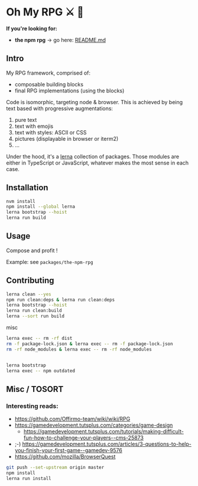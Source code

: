 # Oh My RPG ⚔ 👑

**If you're looking for:**
- **the npm rpg** → go here: [README.md](packages/the-npm-rpg/README.md)



## Intro

My RPG framework, comprised of:
* composable building blocks
* final RPG implementations (using the blocks)

Code is isomorphic, targeting node & browser. This is achieved by being text based with progressive augmentations:
1. pure text
1. text with emojis
1. text with styles: ASCII or CSS
1. pictures (displayable in browser or iterm2)
1. ...

Under the hood, it's a [lerna](https://lernajs.io/) collection of packages.
Those modules are either in TypeScript or JavaScript, whatever makes the most sense in each case.



## Installation
```bash
nvm install
npm install --global lerna
lerna bootstrap --hoist
lerna run build
```


## Usage
Compose and profit !

Example: see `packages/the-npm-rpg`


## Contributing
```bash
lerna clean --yes
npm run clean:deps & lerna run clean:deps
lerna bootstrap --hoist
lerna run clean:build
lerna --sort run build
```

misc
```bash
lerna exec -- rm -rf dist
rm -f package-lock.json & lerna exec -- rm -f package-lock.json
rm -rf node_modules & lerna exec -- rm -rf node_modules


lerna bootstrap
lerna exec -- npm outdated
```


## Misc / TOSORT

### Interesting reads:
* https://github.com/Offirmo-team/wiki/wiki/RPG
* https://gamedevelopment.tutsplus.com/categories/game-design
  * https://gamedevelopment.tutsplus.com/tutorials/making-difficult-fun-how-to-challenge-your-players--cms-25873
* ;-) https://gamedevelopment.tutsplus.com/articles/3-questions-to-help-you-finish-your-first-game--gamedev-9576
* https://github.com/mozilla/BrowserQuest

```bash
git push --set-upstream origin master
npm install
lerna run install
```
